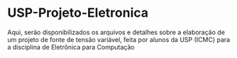 # USP-Projeto-Eletronica
Aqui, serão disponibilizados os arquivos e detalhes sobre a elaboração de um projeto de fonte de tensão variável, feita por alunos da USP (ICMC) para a disciplina de Eletrônica para Computação  
